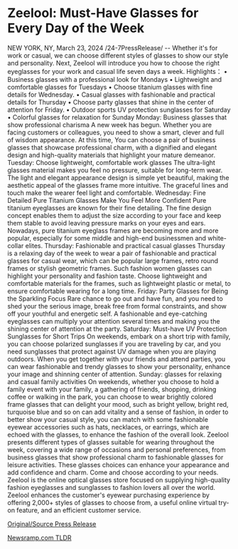 # Zeelool: Must-Have Glasses for Every Day of the Week

NEW YORK, NY, March 23, 2024 /24-7PressRelease/ -- Whether it's for work or casual, we can choose different styles of glasses to show our style and personality. Next, Zeelool will introduce you how to choose the right eyeglasses for your work and casual life seven days a week.   Highlights： • Business glasses with a professional look for Mondays • Lightweight and comfortable glasses for Tuesdays • Choose titanium glasses with fine details for Wednesday. • Casual glasses with fashionable and practical details for Thursday • Choose party glasses that shine in the center of attention for Friday. • Outdoor sports UV protection sunglasses for Saturday • Colorful glasses for relaxation for Sunday  Monday: Business glasses that show professional charisma  A new week has begun. Whether you are facing customers or colleagues, you need to show a smart, clever and full of wisdom appearance. At this time, You can choose a pair of business glasses that showcase professional charm, with a dignified and elegant design and high-quality materials that highlight your mature demeanor.  Tuesday: Choose lightweight, comfortable work glasses  The ultra-light glasses material makes you feel no pressure, suitable for long-term wear. The light and elegant appearance design is simple yet beautiful, making the aesthetic appeal of the glasses frame more intuitive. The graceful lines and touch make the wearer feel light and comfortable.  Wednesday: Fine Detailed Pure Titanium Glasses Make You Feel More Confident  Pure titanium eyeglasses are known for their fine detailing. The fine design concept enables them to adjust the size according to your face and keep them stable to avoid leaving pressure marks on your eyes and ears. Nowadays, pure titanium eyeglass frames are becoming more and more popular, especially for some middle and high-end businessmen and white-collar elites.  Thursday: Fashionable and practical casual glasses  Thursday is a relaxing day of the week to wear a pair of fashionable and practical glasses for casual wear, which can be popular large frames, retro round frames or stylish geometric frames. Such fashion women glasses can highlight your personality and fashion taste. Choose lightweight and comfortable materials for the frames, such as lightweight plastic or metal, to ensure comfortable wearing for a long time.  Friday: Party Glasses for Being the Sparkling Focus  Rare chance to go out and have fun, and you need to shed your the serious image, break free from formal constraints, and show off your youthful and energetic self. A fashionable and eye-catching eyeglasses can multiply your attention several times and making you the shining center of attention at the party.  Saturday: Must-have UV Protection Sunglasses for Short Trips  On weekends, embark on a short trip with family, you can choose polarized sunglasses if you are traveling by car, and you need sunglasses that protect against UV damage when you are playing outdoors. When you get together with your friends and attend parties, you can wear fashionable and trendy glasses to show your personality, enhance your image and shinning center of attention.  Sunday: glasses for relaxing and casual family activities  On weekends, whether you choose to hold a family event with your family, a gathering of friends, shopping, drinking coffee or walking in the park, you can choose to wear brightly colored frame glasses that can delight your mood, such as bright yellow, bright red, turquoise blue and so on can add vitality and a sense of fashion, in order to better show your casual style, you can match with some fashionable eyewear accessories such as hats, necklaces, or earrings, which are echoed with the glasses, to enhance the fashion of the overall look.  Zeelool presents different types of glasses suitable for wearing throughout the week, covering a wide range of occasions and personal preferences, from business glasses that show professional charm to fashionable glasses for leisure activities. These glasses choices can enhance your appearance and add confidence and charm. Come and choose according to your needs.  Zeelool is the online optical glasses store focused on supplying high-quality fashion eyeglasses and sunglasses to fashion lovers all over the world. Zeelool enhances the customer's eyewear purchasing experience by offering 2,000+ styles of glasses to choose from, a useful online virtual try-on feature, and an efficient customer service. 

[Original/Source Press Release](https://www.24-7pressrelease.com/press-release/509450/zeelool-must-have-glasses-for-every-day-of-the-week) 

[Newsramp.com TLDR](https://newsramp.com/None) 